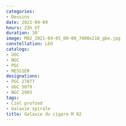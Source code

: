 ```yaml
---
categories:
- Dessins
date: 2021-04-09
hours: 23h UT
duration: 30'
image: M82_2021-04-05_00-00_7400x218_gbe.jpg
constellation: LEO
catalogs:
- UGC
- NGC
- PGC
- MESSIER
designations:
- PGC 27077
- UGC 5079 
- NGC 2903
tags:
- Ciel profond
- Galaxie spirale 
title: Galaxie du cigare M 82
---
```

